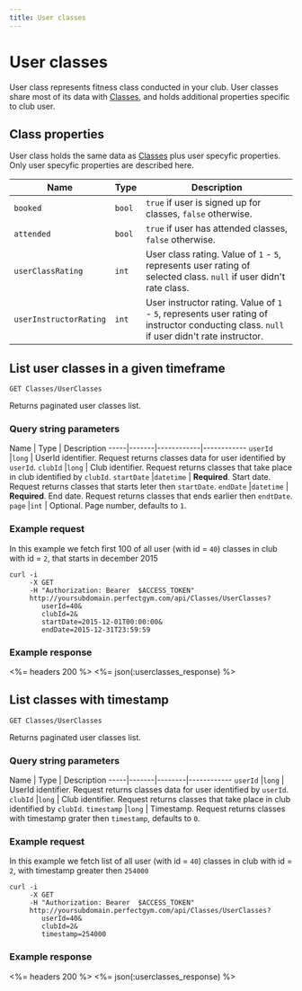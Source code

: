 ```yaml
---
title: User classes
---
```


# User classes

User class represents fitness class conducted in your club. User classes share most 
of its data with [Classes][Classes], and holds additional properties specific to club user.


## <a name="properties"></a>Class properties

User class holds the same data as [Classes][ClassesProperties] plus user specyfic properties.
Only user specyfic properties are described here.


Name            		| Type    | Description
-----|------------------|----------------------
`booked`     			|`bool`   | `true` if user is signed up for classes, `false` otherwise.
`attended`    			|`bool`   | `true` if user has attended classes, `false` otherwise.
`userClassRating`       |`int`    | User class rating. Value of `1` - `5`, represents user rating of selected class. `null` if user didn't rate class.
`userInstructorRating`  |`int`    | User instructor rating. Value of `1` - `5`, represents user rating of instructor conducting class. `null` if user didn't rate instructor.



## List user classes in a given timeframe

    GET Classes/UserClasses

Returns paginated user classes list.


### Query string parameters

Name         | Type       | Description
-----|-------|------------|------------
`userId`     |`long`      | UserId identifier. Request returns classes data for user identified by `userId`.
`clubId`     |`long`      | Club identifier. Request returns classes that take place in club identified by `clubId`.
`startDate`  |`datetime`  | **Required**. Start date. Request returns classes that starts leter then `startDate`.
`endDate`    |`datetime`  | **Required**. End date. Request returns classes that ends earlier then `endtDate`.
`page`       |`int`       | Optional. Page number, defaults to `1`.


### Example request

In this example we fetch first 100 of all user (with id = `40`) classes in club with id = `2`, that starts in december 2015

``` command-line
curl -i 
     -X GET 
     -H "Authorization: Bearer  $ACCESS_TOKEN"  
     http://yoursubdomain.perfectgym.com/api/Classes/UserClasses?
        userId=40&
        clubId=2&
     	startDate=2015-12-01T00:00:00&
     	endDate=2015-12-31T23:59:59
```


### Example response

<%= headers 200 %>
<%= json(:userclasses_response) %>



## List classes with timestamp 

    GET Classes/UserClasses

Returns paginated user classes list.


### Query string parameters

Name         | Type   | Description
-----|-------|--------|------------
`userId`     |`long`  | UserId identifier. Request returns classes data for user identified by `userId`.
`clubId`     |`long`  | Club identifier. Request returns classes that take place in club identified by `clubId`.
`timestamp`  |`long`  | Timestamp. Request returns classes with timestamp grater then `timestamp`, defaults to `0`.


### Example request

In this example we fetch list of all user (with id = `40`) classes in club with id = `2`, with timestamp greater then `254000`

``` command-line
curl -i 
     -X GET 
     -H "Authorization: Bearer  $ACCESS_TOKEN"  
     http://yoursubdomain.perfectgym.com/api/Classes/UserClasses?
        userId=40&
        clubId=2&
        timestamp=254000
```


### Example response

<%= headers 200 %>
<%= json(:userclasses_response) %>




[Classes]:  /api/classes/classes
[ClassesProperties]:  /api/classes/classes#properties
